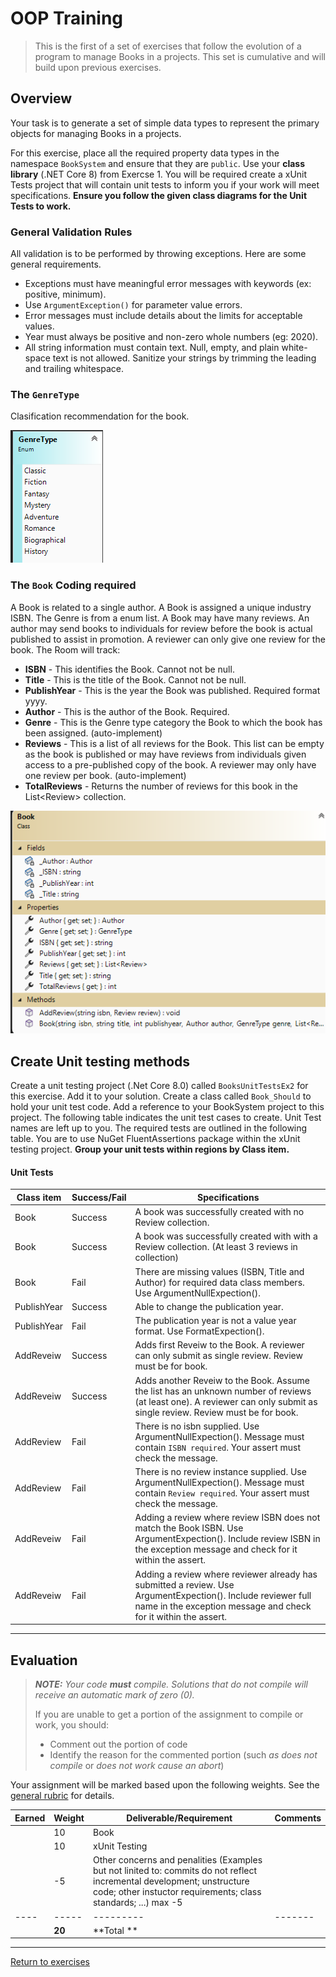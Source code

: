 # OOP Training

> This is the first of a set of exercises that follow the evolution of a program to manage Books in a projects. This set is cumulative and will build upon previous exercises.

## Overview

Your task is to generate a set of simple data types to represent the primary objects for managing Books in a  projects.

For this exercise, place all the required property data types in the namespace `BookSystem` and ensure that they are `public`. Use your **class library** (.NET Core 8) from Exercse 1. You will be required create a xUnit Tests project that will contain unit tests to inform you if your work will meet specifications. **Ensure you follow the given class diagrams for the Unit Tests to work.**

### General Validation Rules

All validation is to be performed by throwing exceptions. Here are some general requirements.

- Exceptions must have meaningful error messages with keywords (ex: positive, minimum).
- Use `ArgumentException()` for parameter value errors.
- Error messages must include details about the limits for acceptable values.
- Year must always be positive and non-zero whole numbers (eg: 2020).
- All string information must contain text. Null, empty, and plain white-space text is not allowed. Sanitize your strings by trimming the leading and trailing whitespace.

### The `GenreType`

Clasification recommendation for the book. 

![GenreType](./GenreType.png)


### The `Book` **Coding required**

A Book is related to a single author. A Book is assigned a unique industry ISBN. The Genre is from a enum list. A Book may have many reviews. An author may send books to individuals for review before the book is actual published to assist in promotion. A reviewer can only give one review for the book. The Room will track:

- **ISBN** - This identifies the Book. Cannot not be null.
- **Title** - This is the title of the Book. Cannot not be null.
- **PublishYear** - This is the year the Book was published. Required format yyyy.
- **Author** - This is the author of the Book. Required.
- **Genre** - This is the Genre type category the Book to which the book has been assigned. (auto-implement)
- **Reviews** - This is a list of all reviews for the Book. This list can be empty as the book is published or may have reviews from individuals given access to a pre-published copy of the book. A reviewer may only have one review per book. (auto-implement)
- **TotalReviews** - Returns the number of reviews for this book in the List&lt;Review&gt; collection.

![Book](./Book-ClassDiagram.png)



## Create Unit testing methods

 Create a unit testing project (.Net Core 8.0) called `BooksUnitTestsEx2` for this exercise. Add it to your solution. Create a class called `Book_Should` to hold your unit test code. Add a reference to your BookSystem project to this project. The following table indicates the unit test cases to create. Unit Test names are left up to you. The required tests are outlined in the following table. You are to use NuGet FluentAssertions package within the xUnit testing project. **Group your unit tests within regions by Class item.**

#### Unit Tests

 | Class item | Success/Fail | Specifications |
| ---- | --------- | ------------------- |
| Book  | Success | A book was successfully created with no Review collection.   |
| Book  | Success | A book was successfully created with with a Review collection. (At least 3 reviews in collection)  |
| Book  | Fail | There are missing values (ISBN, Title and Author) for required data class members. Use ArgumentNullExpection().   |
| PublishYear  | Success | Able to change the publication year.  |
| PublishYear  | Fail | The publication year is not a value year format. Use FormatExpection().   |
| AddReveiw  | Success | Adds first Reveiw to the Book. A reviewer can only submit as single review. Review must be for book. |
| AddReveiw  | Success | Adds another Reveiw to the Book. Assume the list has an unknown number of reviews (at least one). A reviewer can only submit as single review. Review must be for book. |
| AddReview  | Fail | There is no isbn supplied. Use ArgumentNullExpection(). Message must contain `ISBN required`. Your assert must check the message.   |
| AddReview  | Fail | There is no review instance supplied. Use ArgumentNullExpection(). Message must contain `Review required`. Your assert must check the message.   |
| AddReveiw  | Fail | Adding a review where review ISBN does not match the Book ISBN. Use ArgumentExpection(). Include review ISBN in the exception message and check for it within the assert.| 
| AddReveiw  | Fail | Adding a review where reviewer already has submitted a review. Use ArgumentExpection(). Include reviewer full name in the exception message and check for it within the assert.|   



----

## Evaluation

> ***NOTE:** Your code **must** compile. Solutions that do not compile will receive an automatic mark of zero (0).*
> 
> If you are unable to get a portion of the assignment to compile or work, you should:
> - Comment out the  portion of code
> - Identify the reason for the commented portion (such *as does not compile* or *does not work cause an abort*)

Your assignment will be marked based upon the following weights. See the [general rubric](../../README.md#generalized-marking-rubric) for details.

| Earned | Weight | Deliverable/Requirement | Comments |
| ---- | ----- | --------- | ------- |
|  | 10 | Book |   |
|  | 10 | xUnit Testing |   |
|  | -5 | Other concerns and penalities (Examples but not linited to: commits do not reflect incremental development;  unstructure code; other instuctor requirements; class standards; ...) max -5 |   |
| ---- | ----- | --------- | ------- |
|  | **20** | **Total ** |    |

----
[Return to exercises](../README.md)
